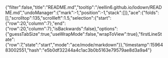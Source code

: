 {"filter":false,"title":"README.md","tooltip":"/eellin6.github.io/lodown/README.md","undoManager":{"mark":-1,"position":-1,"stack":[]},"ace":{"folds":[],"scrolltop":135,"scrollleft":1.5,"selection":{"start":{"row":20,"column":7},"end":{"row":20,"column":7},"isBackwards":false},"options":{"guessTabSize":true,"useWrapMode":false,"wrapToView":true},"firstLineState":{"row":7,"state":"start","mode":"ace/mode/markdown"}},"timestamp":1596483002551,"hash":"e5b0df32244a4c1ac3b0b5163e79579ae8d3a9a4"}
